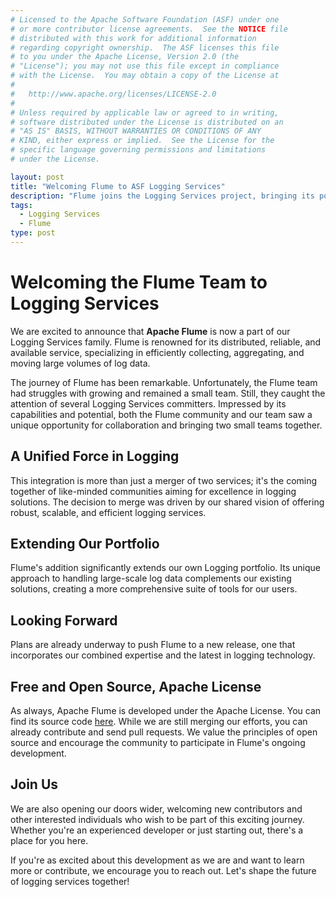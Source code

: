 ```yaml
---
# Licensed to the Apache Software Foundation (ASF) under one
# or more contributor license agreements.  See the NOTICE file
# distributed with this work for additional information
# regarding copyright ownership.  The ASF licenses this file
# to you under the Apache License, Version 2.0 (the
# "License"); you may not use this file except in compliance
# with the License.  You may obtain a copy of the License at
#
#   http://www.apache.org/licenses/LICENSE-2.0
#
# Unless required by applicable law or agreed to in writing,
# software distributed under the License is distributed on an
# "AS IS" BASIS, WITHOUT WARRANTIES OR CONDITIONS OF ANY
# KIND, either express or implied.  See the License for the
# specific language governing permissions and limitations
# under the License.

layout: post
title: "Welcoming Flume to ASF Logging Services"
description: "Flume joins the Logging Services project, bringing its powerful data aggregation capabilities to enhance our logging solutions."
tags:
  - Logging Services
  - Flume
type: post
---
```


# Welcoming the Flume Team to Logging Services

We are excited to announce that **Apache Flume** is now a part of our Logging Services family. 
Flume is renowned for its distributed, reliable, and available service, specializing 
in efficiently collecting, aggregating, and moving large volumes of log data.

The journey of Flume has been remarkable. Unfortunately, the Flume team had struggles
with growing and remained a small team. Still, they caught the attention
of several Logging Services committers. Impressed by its 
capabilities and potential, both the Flume community and our team saw a 
unique opportunity for collaboration and bringing two small teams together.

## A Unified Force in Logging

This integration is more than just a merger of two services; it's the coming 
together of like-minded communities aiming for excellence in logging solutions. 
The decision to merge was driven by our shared vision of offering robust, 
scalable, and efficient logging services.

## Extending Our Portfolio

Flume's addition significantly extends our own Logging portfolio. Its unique approach 
to handling large-scale log data complements our existing solutions, creating a 
more comprehensive suite of tools for our users.

## Looking Forward

Plans are already underway to push Flume to a new release, one that incorporates 
our combined expertise and the latest in logging technology.


## Free and Open Source, Apache License

As always, Apache Flume is developed under the Apache License. You can find its 
source code [here](https://github.com/apache/flume). While we are still merging
our efforts, you can already contribute and send pull requests. We value the 
principles of open source and encourage the community to participate in 
Flume's ongoing development.

## Join Us

We are also opening our doors wider, welcoming new contributors and other 
interested individuals who wish to be part of this exciting journey. Whether 
you're an experienced developer or just starting out, there's a place for you here.

If you're as excited about this development as we are and want to learn more 
or contribute, we encourage you to reach out. Let's shape the future of logging services together!

